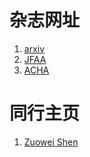 # 杂志网址
1. <a href="https://arxiv.org/">arxiv</a> 
2. <a href="https://www.springer.com/journal/41">JFAA</a> 
3. <a href="https://www.sciencedirect.com/journal/applied-and-computational-harmonic-analysis">ACHA</a> 
# 同行主页
1. <a href="https://blog.nus.edu.sg/matzuows/">Zuowei Shen</a>
